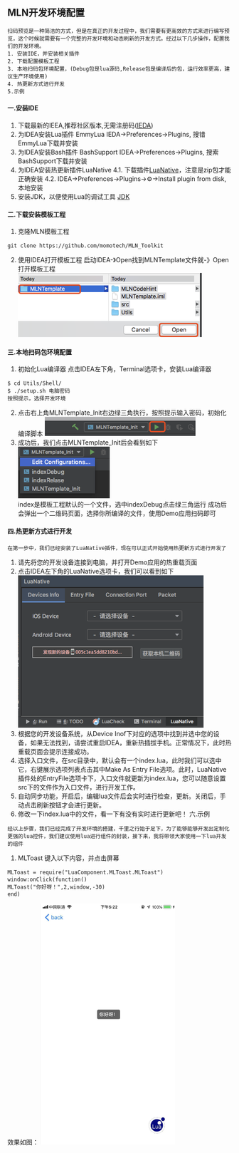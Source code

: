 ## MLN开发环境配置
```
扫码预览是一种简洁的方式，但是在真正的开发过程中，我们需要有更高效的方式来进行编写预览，这个时候就需要有一个完整的开发环境和动态刷新的开发方式。经过以下几步操作，配置我们的开发环境。
1. 安装IDE，并安装相关插件  
2. 下载配置模板工程
3. 本地扫码包环境配置，(Debug包是lua源码,Release包是编译后的包，运行效率更高，建议生产环境使用)
4. 热更新方式进行开发
5.示例
```
#### 一.安装IDE
1. 下载最新的IEEA,推荐社区版本,无需注册码([IEDA](http://www.jetbrains.com/idea/download/#section=mac))
2. 为IDEA安装Lua插件 EmmyLua
IEDA->Preferences->Plugins, 搜错EmmyLua下载并安装
3. 为IDEA安装Bash插件 BashSupport
IDEA->Preferences->Plugins, 搜索BashSupport下载并安装
4. 为IDEA安装热更新插件LuaNative
4.1. 下载插件[LuaNative](https://s.momocdn.com/w/u/others/custom/mln-data/LuaNative.zip)，注意是zip包才能正确安装
4.2. IDEA->Preferences->Plugins->⚙->Install plugin from disk, 本地安装
5. 安装JDK，以便使用Lua的调试工具 [JDK](https://www.oracle.com/technetwork/java/javase/downloads/index.html)

#### 二.下载安装模板工程
1. 克隆MLN模板工程
```
git clone https://github.com/momotech/MLN_Toolkit
```
2. 使用IDEA打开模板工程
启动IDEA-》Open找到MLNTemplate文件就-》Open打开模板工程  
![image.png](https://github.com/dingpuyu/MLN_Toolkit/blob/master_image_source/images/5dc79cda02e92.png?raw=true)  
#### 三.本地扫码包环境配置
1. 初始化Lua编译器
点击IDEA左下角，Terminal选项卡，安装Lua编译器
```
$ cd Utils/Shell/
$ ./setup.sh 电脑密码
按照提示，选择开发环境
```
2. 点击右上角MLNTemplate_Init右边绿三角执行，按照提示输入密码，初始化编译脚本
![image.png](https://github.com/dingpuyu/MLN_Toolkit/blob/master_image_source/images/5dc7c412afb74.png?raw=true)
3. 成功后，我们点击MLNTemplate_Init后会看到如下
![image.png](https://github.com/dingpuyu/MLN_Toolkit/blob/master_image_source/images/5dc7c4591251c.png?raw=true)  
index是模板工程默认的一个文件，选中indexDebug点击绿三角运行
成功后会弹出一个二维码页面，选择你所编译的文件，使用Demo应用扫码即可
#### 四.热更新方式进行开发
```
在第一步中，我们已经安装了LuaNative插件，现在可以正式开始使用热更新方式进行开发了
```
1. 请先将您的开发设备连接到电脑，并打开Demo应用的热重载页面
2. 点击IDEA左下角的LuaNative选项卡，我们可以看到如下
![image.png](https://github.com/dingpuyu/MLN_Toolkit/blob/master_image_source/images/5dc7c831ea930.png?raw=true)  
3. 根据您的开发设备系统，从Device Inof下对应的选项中找到并选中您的设备，如果无法找到，请尝试重启IDEA，重新热插拔手机。正常情况下，此时热重载页面会提示连接成功。
4. 选择入口文件，在src目录中，默认会有一个index.lua，此时我们可以选中它，右键展示选项列表点击其中Make As Entry File选项。此时，LuaNative插件处的EntryFile选项卡下，入口文件就更新为index.lua，您可以随意设置src下的文件作为入口文件，进行开发工作。
5. 自动同步功能，开启后，编辑lua文件后会实时进行检查，更新。关闭后，手动点击刷新按钮才会进行更新。
6. 修改一下index.lua中的文件，看一下有没有实时进行更新吧！
六.示例
```
经以上步骤，我们已经完成了开发环境的搭建，千里之行始于足下，为了能够能够开发出定制化更强的lua控件，我们建议使用lua进行组件的封装，接下来，我将带领大家使用一下lua开发的组件
```
1. MLToast
键入以下内容，并点击屏幕
```
MLToast = require("LuaComponent.MLToast.MLToast")
window:onClick(function()
MLToast("你好呀！",2,window,-30)
end)
```
效果如图：
![image.png](https://github.com/dingpuyu/MLN_Toolkit/blob/master_image_source/images/5dc7d709ab662.png?raw=true)  
